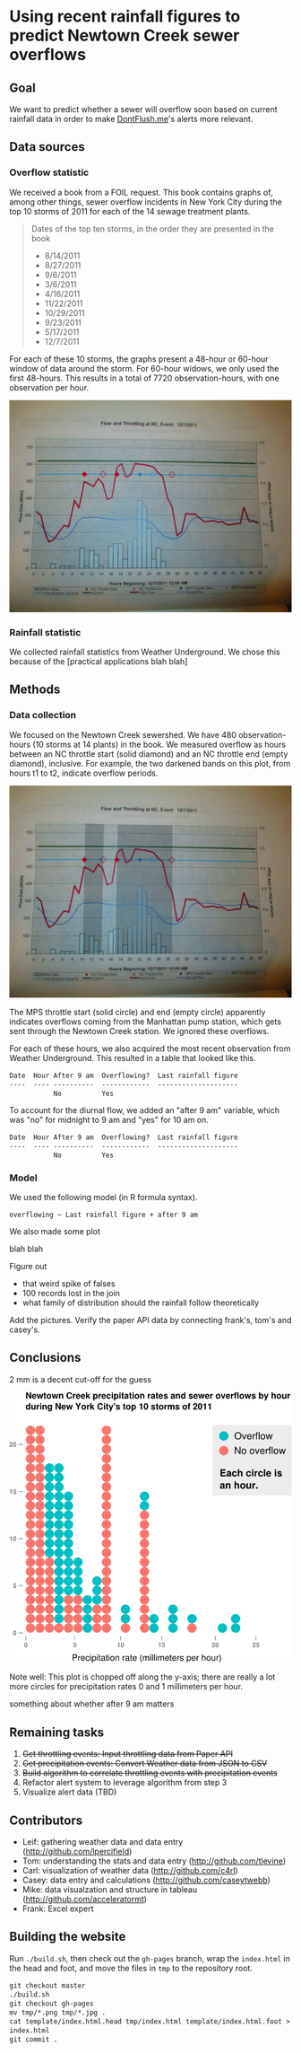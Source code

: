 Using recent rainfall figures to predict Newtown Creek sewer overflows
===

## Goal
We want to predict whether a sewer will overflow soon based on current
rainfall data in order to make [DontFlush.me](http://dontflush.me)'s alerts
more relevant.


## Data sources

### Overflow statistic
We received a book from a FOIL request. This book contains graphs of, among
other things, sewer overflow incidents in New York City during the top 10
storms of 2011 for each of the 14 sewage treatment plants.

> Dates of the top ten storms, in the order they are presented in the book
> 
> * 8/14/2011
> * 8/27/2011
> * 9/6/2011
> * 3/6/2011
> * 4/16/2011
> * 11/22/2011
> * 10/29/2011
> * 9/23/2011
> * 5/17/2011
> * 12/7/2011

For each of these 10 storms, the graphs present a 48-hour or 60-hour window
of data around the storm. For 60-hour widows, we only used the first 48-hours.
This results in a total of 7720 observation-hours, with one observation per
hour.

![Sewer activity plot from December 7, 2012](figures/2012-12-07.jpg)

### Rainfall statistic
We collected rainfall statistics from Weather Underground. We chose this
because of the [practical applications blah blah]


## Methods

### Data collection
We focused on the Newtown Creek sewershed. We have 480 observation-hours
(10 storms at 14 plants) in the book. We measured overflow as hours between
an NC throttle start (solid diamond) and an NC throttle end (empty diamond),
inclusive. For example, the two darkened bands on this plot, from hours t1
to t2, indicate overflow periods.

![Sewer activity plot from December 7, 2012 with shaded regions representing overflow periods as explained in the above paragraph](figures/2012-12-07-annotated.jpg)

The MPS throttle start (solid circle) and end (empty circle) apparently
indicates overflows coming from the Manhattan pump station, which gets sent
through the Newtown Creek station. We ignored these overflows.

For each of these hours, we also acquired the most recent observation from
Weather Underground. This resulted in a table that looked like this.

    Date  Hour After 9 am  Overflowing?  Last rainfall figure
    ----  ---- ----------  ------------  --------------------
               No          Yes

To account for the diurnal flow, we added an "after 9 am" variable, which was
"no" for midnight to 9 am and "yes" for 10 am on.

    Date  Hour After 9 am  Overflowing?  Last rainfall figure
    ----  ---- ----------  ------------  --------------------
               No          Yes

### Model
We used the following model (in R formula syntax).

    overflowing ~ Last rainfall figure + after 9 am

We also made some plot

blah blah


Figure out
* that weird spike of falses
* 100 records lost in the join
* what family of distribution should the rainfall follow theoretically

Add the pictures.
Verify the paper API data by connecting frank's, tom's and casey's.

## Conclusions
2 mm is a decent cut-off for the guess

![This is a plot of stacked dots with one dot per observation hour, precipitation rate on the x axis and number of occurrences on the y-axis. It indicates that overflows mainly occur when precipitation rate is above 2 mm per hour.](figures/threshold.identification-custom.png)

Note well: This plot is chopped off along the y-axis; there are really
a lot more circles for precipitation rates 0 and 1 millimeters per hour.

something about whether after 9 am matters








## Remaining tasks

1. ~~Get throttling events: Input throttling data from Paper API~~
2. ~~Get precipitation events: Convert Weather data from JSON to CSV~~
3. ~~Build algorithm to correlate throttling events with precipitation events~~
4. Refactor alert system to leverage algorithm from step 3
5. Visualize alert data (TBD)

## Contributors
* Leif: gathering weather data and data entry (http://github.com/lpercifield)
* Tom: understanding the stats and data entry (http://github.com/tlevine)
* Carl: visualization of weather data (http://github.com/c4rl)
* Casey: data entry and calculations (http://github.com/caseytwebb)
* Mike: data visualzation and structure in tableau (http://github.com/acceleratormt)
* Frank: Excel expert

## Building the website
Run `./build.sh`, then check out the `gh-pages` branch, wrap the `index.html`
in the head and foot, and move the files in `tmp` to the repository root.

    git checkout master
    ./build.sh
    git checkout gh-pages
    mv tmp/*.png tmp/*.jpg .
    cat template/index.html.head tmp/index.html template/index.html.foot > index.html
    git commit .
